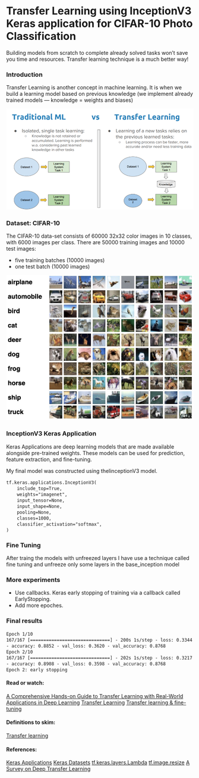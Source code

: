 # Transfer Learning using InceptionV3 Keras application for CIFAR-10 Photo Classification

Building models from scratch to complete already solved tasks won’t save you time and resources. Transfer learning technique is a much better way!

### **Introduction**

Transfer Learning is another concept in machine learning. It is when we build a learning model based on previous knowledge (we implement already trained models — knowledge = weights and biases)

![image](./img/traditional_vs_transfer.png)

### **Dataset: CIFAR-10**

The CIFAR-10 data-set consists of 60000 32x32 color images in 10 classes, with 6000 images per class. There are 50000 training images and 10000 test images:
* five training batches (10000 images)
* one test batch (10000 images)

![image](./img/cifar10.jpeg)

### **InceptionV3 Keras Application**

Keras Applications are deep learning models that are made available alongside pre-trained weights. These models can be used for prediction, feature extraction, and fine-tuning.

My final model was constructed using thelinceptionV3 model.
```
tf.keras.applications.InceptionV3(
    include_top=True,
    weights="imagenet",
    input_tensor=None,
    input_shape=None,
    pooling=None,
    classes=1000,
    classifier_activation="softmax",
)
```

### **Fine Tuning**

After traing the models with unfreezed layers
I have use a technique called fine tuning and unfreeze only some layers in the base_inception model

### More experiments

* Use callbacks. Keras early stopping of training via a callback called EarlyStopping.
* Add more epoches.

### **Final results**
```
Epoch 1/10
167/167 [==============================] - 200s 1s/step - loss: 0.3344 - accuracy: 0.8852 - val_loss: 0.3620 - val_accuracy: 0.8768
Epoch 2/10
167/167 [==============================] - 202s 1s/step - loss: 0.3217 - accuracy: 0.8908 - val_loss: 0.3598 - val_accuracy: 0.8768
Epoch 2: early stopping
```

#### Read or watch:

[A Comprehensive Hands-on Guide to Transfer Learning with Real-World Applications in Deep Learning](https://towardsdatascience.com/a-comprehensive-hands-on-guide-to-transfer-learning-with-real-world-applications-in-deep-learning-212bf3b2f27a?gi=e3f1e4f633ba)
[Transfer Learning](https://www.youtube.com/watch?v=FQM13HkEfBk&index=20&list=PLkDaE6sCZn6Gl29AoE31iwdVwSG-KnDzF)
[Transfer learning & fine-tuning](https://www.tensorflow.org/guide/keras/transfer_learning/)

#### Definitions to skim:

[Transfer learning](https://en.wikipedia.org/wiki/Transfer_learning)

#### References:

[Keras Applications](https://keras.io/api/applications/)
[Keras Datasets](https://www.tensorflow.org/api_docs/python/tf/keras/datasets/)
[tf.keras.layers.Lambda](https://www.tensorflow.org/api_docs/python/tf/keras/layers/Lambda)
[tf.image.resize](https://www.tensorflow.org/api_docs/python/tf/image/resize)
[A Survey on Deep Transfer Learning](https://intranet.hbtn.io/rltoken/094hW_tsJrotSljWeiCSSA)